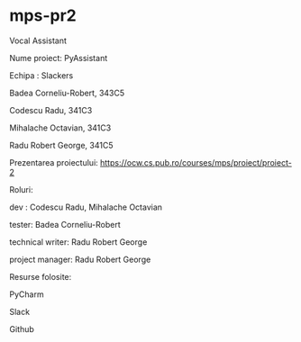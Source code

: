 # mps-pr2
Vocal Assistant

Nume proiect: PyAssistant

Echipa : Slackers


Badea Corneliu-Robert, 343C5

Codescu Radu, 341C3

Mihalache Octavian, 341C3

Radu Robert George, 341C5


Prezentarea proiectului: https://ocw.cs.pub.ro/courses/mps/proiect/proiect-2


Roluri:


dev : Codescu Radu, Mihalache Octavian

tester: Badea Corneliu-Robert

technical writer: Radu Robert George

project manager: Radu Robert George


Resurse folosite:


PyCharm

Slack

Github
